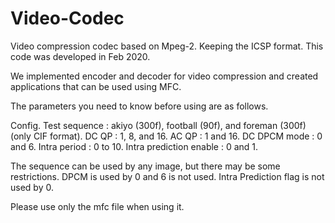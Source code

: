 # Video-Codec
Video compression codec based on Mpeg-2. Keeping the ICSP format.
This code was developed in Feb 2020.

We implemented encoder and decoder for video compression and created applications that can be used using MFC.


The parameters you need to know before using are as follows.

Config.
Test sequence		: akiyo (300f), football (90f), and foreman (300f) (only CIF format).
DC QP		: 1, 8, and 16.
AC QP			: 1 and 16.
DC DPCM mode	: 0 and 6.
Intra period		: 0 to 10.
Intra prediction enable	: 0 and 1.

The sequence can be used by any image, but there may be some restrictions.
DPCM is used by 0 and 6 is not used.
Intra Prediction flag is not used by 0.


Please use only the mfc file when using it.

